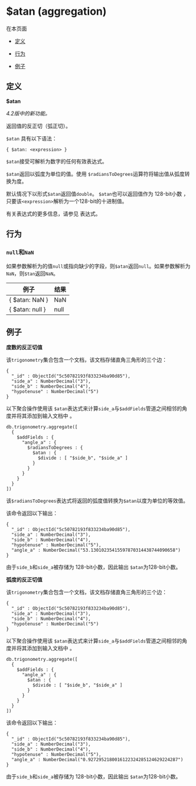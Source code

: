 # [ ](#)$atan (aggregation)

[]()

在本页面

*   [定义](#definition)

*   [行为](#behavior)

*   [例子](#examples)

## <span id="definition">定义</span>

**$atan**

*4.2版中的新功能。*

返回值的反正切（弧正切）。

`$atan` 具有以下语法：

```
{ $atan: <expression> }
```

`$atan`接受可解析为数字的任何有效表达式。

`$atan`返回以弧度为单位的值。使用 `$radiansToDegrees`运算符将输出值从弧度转换为度。

默认情况下以形式`$atan`返回值`double`。 `$atan`也可以返回值作为 128-bit小数 ，只要该`<expression>`解析为一个128-bit的十进制值。

有关表达式的更多信息，请参见 表达式。

## <span id="behavior">行为</span>

### `null`和`NaN`

如果参数解析为的值`null`或指向缺少的字段，则`$atan`返回`null`。如果参数解析为`NaN`，则`$tan`返回`NaN`。

| 例子            | 结果 |
| --------------- | ---- |
| { $atan: NaN }  | NaN  |
| { $atan: null } | null |

## <span id="examples">例子</span>

**度数的反正切值**

该`trigonometry`集合包含一个文档，该文档存储直角三角形的三个边：

```
{
  "_id" : ObjectId("5c50782193f833234ba90d85"),
  "side_a" : NumberDecimal("3"),
  "side_b" : NumberDecimal("4"),
  "hypotenuse" : NumberDecimal("5")
}
```

以下聚合操作使用该 `$atan`表达式来计算`side_a`与`$addFields`管道之间相邻的角度并将其添加到输入文档中 。

```
db.trigonometry.aggregate([
  {
    $addFields : {
      "angle_a" : {
        $radiansToDegrees : {
          $atan : {
            $divide : [ "$side_b", "$side_a" ]
          }
        }
      }
    }
  }
])
```

该`$radiansToDegrees`表达式将返回的弧度值转换为`$atan`以度为单位的等效值。

该命令返回以下输出：

```
{
  "_id" : ObjectId("5c50782193f833234ba90d85"),
  "side_a" : NumberDecimal("3"),
  "side_b" : NumberDecimal("4"),
  "hypotenuse" : NumberDecimal("5"),
  "angle_a" : NumberDecimal("53.13010235415597870314438744090658")
}
```

由于`side_b`和`side_a`被存储为 128-bit小数，因此输出 `$atan`为128-bit小数。

**弧度的反正切值**

该`trigonometry`集合包含一个文档，该文档存储直角三角形的三个边：

```
{
  "_id" : ObjectId("5c50782193f833234ba90d85"),
  "side_a" : NumberDecimal("3"),
  "side_b" : NumberDecimal("4"),
  "hypotenuse" : NumberDecimal("5")
}
```

以下聚合操作使用该 `$atan`表达式来计算`side_a`与`$addFields`管道之间相邻的角度并将其添加到输入文档中 。

```
db.trigonometry.aggregate([
  {
    $addFields : {
      "angle_a" : {
        $atan : {
          $divide : [ "$side_b", "$side_a" ]
        }
      }
    }
  }
])
```

该命令返回以下输出：

```
{
  "_id" : ObjectId("5c50782193f833234ba90d85"),
  "side_a" : NumberDecimal("3"),
  "side_b" : NumberDecimal("4"),
  "hypotenuse" : NumberDecimal("5"),
  "angle_a" : NumberDecimal("0.9272952180016122324285124629224287")
}
```

由于`side_b`和`side_a`被存储为 128-bit小数，因此输出 `$atan`为128-bit小数。